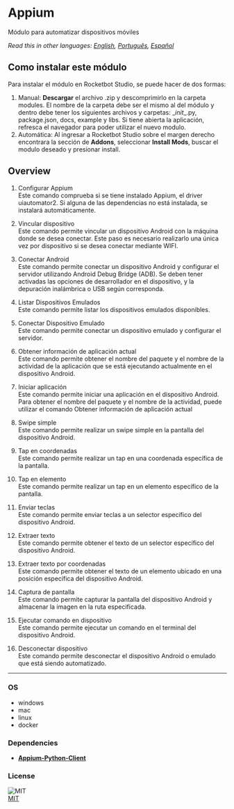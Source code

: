 # Appium
  
Módulo para automatizar dispositivos móviles  

*Read this in other languages: [English](README.md), [Português](README.pr.md), [Español](README.es.md)*

## Como instalar este módulo
  
Para instalar el módulo en Rocketbot Studio, se puede hacer de dos formas:
1. Manual: __Descargar__ el archivo .zip y descomprimirlo en la carpeta modules. El nombre de la carpeta debe ser el mismo al del módulo y dentro debe tener los siguientes archivos y carpetas: \__init__.py, package.json, docs, example y libs. Si tiene abierta la aplicación, refresca el navegador para poder utilizar el nuevo modulo.
2. Automática: Al ingresar a Rocketbot Studio sobre el margen derecho encontrara la sección de **Addons**, seleccionar **Install Mods**, buscar el modulo deseado y presionar install.  


## Overview


1. Configurar Appium  
Este comando comprueba si se tiene instalado Appium, el driver uiautomator2. Si alguna de las dependencias no está instalada, se instalará automáticamente.

2. Vincular dispositivo  
Este comando permite vincular un dispositivo Android con la máquina donde se desea conectar. Este paso es necesario realizarlo una única vez por dispositivo si se desea conectar mediante WIFI.

3. Conectar Android  
Este comando permite conectar un dispositivo Android y configurar el servidor utilizando Android Debug Bridge (ADB). Se deben tener activadas las opciones de desarrollador en el dispositivo, y la depuración inalámbrica o USB según corresponda.

4. Listar Dispositivos Emulados  
Este comando permite listar los dispositivos emulados disponibles.

5. Conectar Dispositivo Emulado  
Este comando permite conectar un dispositivo emulado y configurar el servidor.

6. Obtener información de aplicación actual  
Este comando permite obtener el nombre del paquete y el nombre de la actividad de la aplicación que se está ejecutando actualmente en el dispositivo Android.

7. Iniciar aplicación  
Este comando permite iniciar una aplicación en el dispositivo Android. Para obtener el nombre del paquete y el nombre de la actividad, puede utilizar el comando Obtener información de aplicación actual

8. Swipe simple  
Este comando permite realizar un swipe simple en la pantalla del dispositivo Android.

9. Tap en coordenadas  
Este comando permite realizar un tap en una coordenada específica de la pantalla.

10. Tap en elemento  
Este comando permite realizar un tap en un elemento específico de la pantalla.

11. Enviar teclas  
Este comando permite enviar teclas a un selector específico del dispositivo Android.

12. Extraer texto  
Este comando permite obtener el texto de un selector específico del dispositivo Android.

13. Extraer texto por coordenadas  
Este comando permite obtener el texto de un elemento ubicado en una posición específica del dispositivo Android.

14. Captura de pantalla  
Este comando permite capturar la pantalla del dispositivo Android y almacenar la imagen en la ruta especificada.

15. Ejecutar comando en dispositivo  
Este comando permite ejecutar un comando en el terminal del dispositivo Android.

16. Desconectar dispositivo  
Este comando permite desconectar el dispositivo Android o emulado que está siendo automatizado.




----
### OS

- windows
- mac
- linux
- docker

### Dependencies
- [**Appium-Python-Client**](https://pypi.org/project/Appium-Python-Client/)
### License
  
![MIT](https://camo.githubusercontent.com/107590fac8cbd65071396bb4d04040f76cde5bde/687474703a2f2f696d672e736869656c64732e696f2f3a6c6963656e73652d6d69742d626c75652e7376673f7374796c653d666c61742d737175617265)  
[MIT](http://opensource.org/licenses/mit-license.ph)